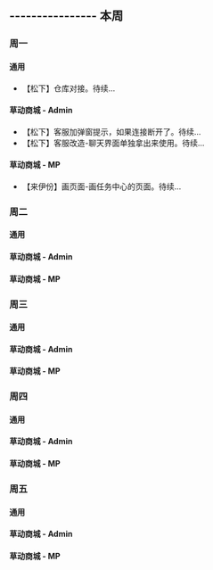## ---------------- 本周

### 周一
#### 通用
* 【松下】仓库对接。待续...
#### 草动商城 - Admin
* 【松下】客服加弹窗提示，如果连接断开了。待续...
* 【松下】客服改造-聊天界面单独拿出来使用。待续...
#### 草动商城 - MP
* 【来伊份】画页面-画任务中心的页面。待续...

### 周二
#### 通用
#### 草动商城 - Admin
#### 草动商城 - MP

### 周三
#### 通用
#### 草动商城 - Admin
#### 草动商城 - MP

### 周四
#### 通用
#### 草动商城 - Admin
#### 草动商城 - MP

### 周五
#### 通用
#### 草动商城 - Admin
#### 草动商城 - MP
